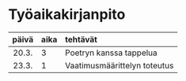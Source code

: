 # Työaikakirjanpito

| päivä | aika | tehtävät  |
| :----:|:-----| :-----|
| 20.3. | 3    | Poetryn kanssa tappelua |
| 23.3. | 1    | Vaatimusmäärittelyn toteutus |


